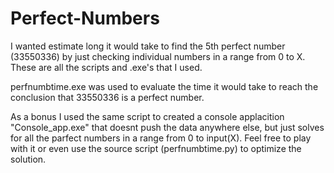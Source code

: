 # Perfect-Numbers


I wanted estimate long it would take to find the 5th perfect number (33550336) by just checking individual numbers 
in a range from 0 to X. These are all the scripts and .exe's that I used. 

perfnumbtime.exe was used to evaluate the time it would take to reach the conclusion that 33550336 is
a perfect number.

As a bonus I used the same script to created a console applacition "Console_app.exe" that doesnt push the data anywhere else,
but just solves for all the parfect numbers in a range from 0 to input(X). Feel free to play with it or even use the source 
script (perfnumbtime.py) to optimize the solution.
